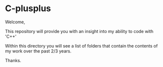 # C-plusplus

Welcome,

This repository will provide you with an insight into my ability to code with 'C++'

Within this directory you will see a list of folders that contain the contents of my work over the past 2/3 years.

Thanks.
